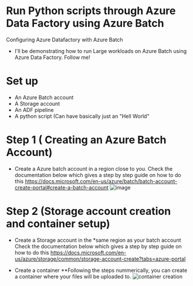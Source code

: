 # Run Python scripts through Azure Data Factory using Azure Batch
Configuring Azure Datafactory with Azure Batch

* I'll be demonstrating how to run Large workloads on Azure Batch using Azure Data Factory.
Follow me!

# Set up
* An Azure Batch account
* A Storage account
* An ADF pipeline
* A python script (Can have basically just an "Hell World"

# Step 1 ( Creating an Azure Batch Account)

* Create a Azure batch account in a region close to you.
Check the documentation below which gives a step by step guide on how to do this
https://docs.microsoft.com/en-us/azure/batch/batch-account-create-portal#create-a-batch-account
![image](https://user-images.githubusercontent.com/60587384/143048803-b4d341ad-5eef-4dc6-830c-949c441e36e1.png)


# Step 2 (Storage account creation  and container setup)
* Create a Storage account in the *same region as your batch account
Check the documentation below which gives a step by step guide on how to do this
https://docs.microsoft.com/en-us/azure/storage/common/storage-account-create?tabs=azure-portal

* Create a container 
**Following the steps nummerically, you can create a container where your files will be uploaded to.
![container creation](https://user-images.githubusercontent.com/60587384/143048303-3327ae0d-63e9-4e8e-9c02-99ba5205d286.png)
